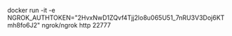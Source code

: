 docker run -it -e NGROK_AUTHTOKEN="2HvxNwD1ZQvf4Tjj2lo8u065U51_7nRU3V3Doj6KTmh8fo6J2" ngrok/ngrok http 22777
